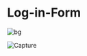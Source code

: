 # Log-in-Form

![bg](https://github.com/user-attachments/assets/f4a774c1-4a66-4e50-a3c9-8b3fc6346f01)

![Capture](https://github.com/user-attachments/assets/ab05125b-e3c5-4489-8ea8-a03ae29d0151)
